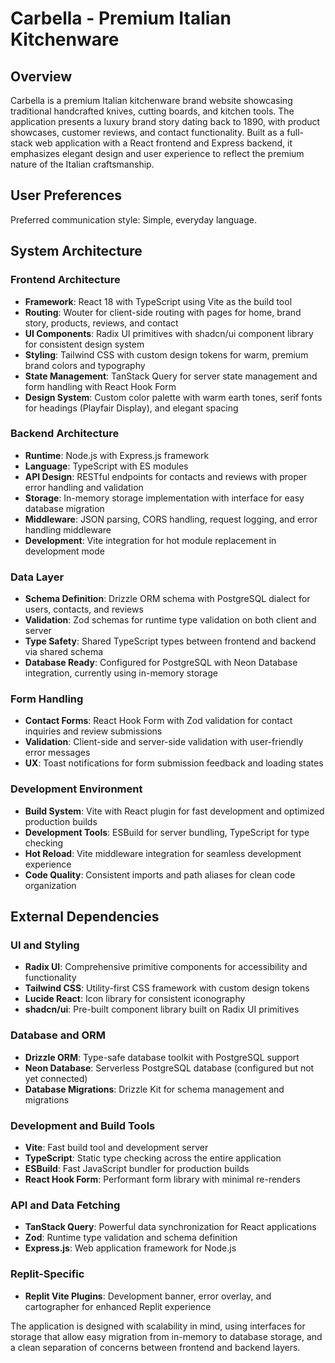 # Carbella - Premium Italian Kitchenware

## Overview

Carbella is a premium Italian kitchenware brand website showcasing traditional handcrafted knives, cutting boards, and kitchen tools. The application presents a luxury brand story dating back to 1890, with product showcases, customer reviews, and contact functionality. Built as a full-stack web application with a React frontend and Express backend, it emphasizes elegant design and user experience to reflect the premium nature of the Italian craftsmanship.

## User Preferences

Preferred communication style: Simple, everyday language.

## System Architecture

### Frontend Architecture
- **Framework**: React 18 with TypeScript using Vite as the build tool
- **Routing**: Wouter for client-side routing with pages for home, brand story, products, reviews, and contact
- **UI Components**: Radix UI primitives with shadcn/ui component library for consistent design system
- **Styling**: Tailwind CSS with custom design tokens for warm, premium brand colors and typography
- **State Management**: TanStack Query for server state management and form handling with React Hook Form
- **Design System**: Custom color palette with warm earth tones, serif fonts for headings (Playfair Display), and elegant spacing

### Backend Architecture
- **Runtime**: Node.js with Express.js framework
- **Language**: TypeScript with ES modules
- **API Design**: RESTful endpoints for contacts and reviews with proper error handling and validation
- **Storage**: In-memory storage implementation with interface for easy database migration
- **Middleware**: JSON parsing, CORS handling, request logging, and error handling middleware
- **Development**: Vite integration for hot module replacement in development mode

### Data Layer
- **Schema Definition**: Drizzle ORM schema with PostgreSQL dialect for users, contacts, and reviews
- **Validation**: Zod schemas for runtime type validation on both client and server
- **Type Safety**: Shared TypeScript types between frontend and backend via shared schema
- **Database Ready**: Configured for PostgreSQL with Neon Database integration, currently using in-memory storage

### Form Handling
- **Contact Forms**: React Hook Form with Zod validation for contact inquiries and review submissions
- **Validation**: Client-side and server-side validation with user-friendly error messages
- **UX**: Toast notifications for form submission feedback and loading states

### Development Environment
- **Build System**: Vite with React plugin for fast development and optimized production builds
- **Development Tools**: ESBuild for server bundling, TypeScript for type checking
- **Hot Reload**: Vite middleware integration for seamless development experience
- **Code Quality**: Consistent imports and path aliases for clean code organization

## External Dependencies

### UI and Styling
- **Radix UI**: Comprehensive primitive components for accessibility and functionality
- **Tailwind CSS**: Utility-first CSS framework with custom design tokens
- **Lucide React**: Icon library for consistent iconography
- **shadcn/ui**: Pre-built component library built on Radix UI primitives

### Database and ORM
- **Drizzle ORM**: Type-safe database toolkit with PostgreSQL support
- **Neon Database**: Serverless PostgreSQL database (configured but not yet connected)
- **Database Migrations**: Drizzle Kit for schema management and migrations

### Development and Build Tools
- **Vite**: Fast build tool and development server
- **TypeScript**: Static type checking across the entire application
- **ESBuild**: Fast JavaScript bundler for production builds
- **React Hook Form**: Performant form library with minimal re-renders

### API and Data Fetching
- **TanStack Query**: Powerful data synchronization for React applications
- **Zod**: Runtime type validation and schema definition
- **Express.js**: Web application framework for Node.js

### Replit-Specific
- **Replit Vite Plugins**: Development banner, error overlay, and cartographer for enhanced Replit experience

The application is designed with scalability in mind, using interfaces for storage that allow easy migration from in-memory to database storage, and a clean separation of concerns between frontend and backend layers.